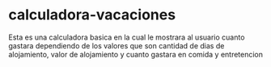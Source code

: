 # calculadora-vacaciones

Esta es una calculadora basica en la cual le mostrara al usuario cuanto gastara dependiendo de los valores que son cantidad de dias de alojamiento, valor de alojamiento y cuanto gastara en comida y entretencion
